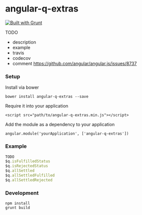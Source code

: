 # angular-q-extras

[![Built with Grunt](https://cdn.gruntjs.com/builtwith.png)](http://gruntjs.com/)

TODO
- description
- example
- travis
- codecov
- comment https://github.com/angular/angular.js/issues/8737

### Setup

Install via bower

`bower install angular-q-extras --save`

Require it into your application

`<script src="path/to/angular-q-extras.min.js"></script>`

Add the module as a dependency to your application

`angular.module('yourApplication', ['angular-q-extras'])`

### Example
```javascript
TODO
$q.isFulfilledStatus
$q.isRejectedStatus
$q.allSettled
$q.allSettledFulfilled
$q.allSettledRejected
```

### Development
```
npm install
grunt build
```
